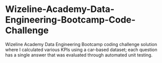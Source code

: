 # Wizeline-Academy-Data-Engineering-Bootcamp-Code-Challenge
Wizeline Academy Data Engineering Bootcamp coding challenge solution where I calculated various KPIs using a car-based dataset; each question has a single answer that was evaluated through automated unit testing. 

